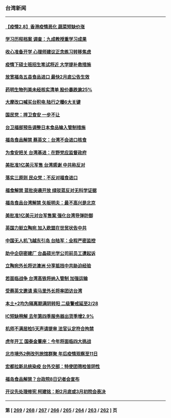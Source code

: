 ### 台湾新闻
---
#### [【疫情2.8】香港疫情恶化 蔬菜短缺价涨](../../pages/ncid1349361/n13562599.md) 
#### [学习历程档案 调查：九成教授重学习成果](../../pages/ncid1349361/n13563232.md) 
#### [收心准备开学 心理师建议正念练习转移焦虑](../../pages/ncid1349361/n13563235.md) 
#### [疫情下硕士班招生笔试将近 大学提补救措施](../../pages/ncid1349361/n13563237.md) 
#### [放宽福岛五县食品进口 最快2月底公告生效](../../pages/ncid1349361/n13563239.md) 
#### [药明生物列美未经核实清单 股价暴跌逾25%](../../pages/ncid1349361/n13563144.md) 
#### [大摩改口喊买台积电 陆行之曝6大关键](../../pages/ncid1349361/n13563071.md) 
#### [国民党：捍卫食安 一步不让](../../pages/ncid1349361/n13563075.md) 
#### [台卫福部预告调整日本食品输入管制措施](../../pages/ncid1349361/n13563084.md) 
#### [福岛食品解禁 蔡英文：台湾不会进口核食](../../pages/ncid1349361/n13562996.md) 
#### [为食安把关 台湾基进：在野党应监督政府](../../pages/ncid1349361/n13562992.md) 
#### [美批准1亿美元军售 台湾感谢 中共称反对](../../pages/ncid1349361/n13562933.md) 
#### [落实三原则  民众党：不反对福食进口](../../pages/ncid1349361/n13562907.md) 
#### [福食解禁 蓝批突袭开放 绿驳蓝反对无科学证据](../../pages/ncid1349361/n13562954.md) 
#### [福岛食品台湾解禁 矢板明夫：最不高兴是北京](../../pages/ncid1349361/n13562725.md) 
#### [美批准1亿美元对台军售案 强化台湾导弹防御](../../pages/ncid1349361/n13562043.md) 
#### [英国力挺立陶宛 加入欧盟在世贸状告中共](../../pages/ncid1349361/n13561493.md) 
#### [中国无人机飞越东引岛 台陆军：全程严密监控](../../pages/ncid1349361/n13561028.md) 
#### [助中企窃密建厂 台晶硕光学公司前员工遭起诉](../../pages/ncid1349361/n13560711.md) 
#### [立陶宛外长将访澳洲 分享抵挡中共胁迫经验](../../pages/ncid1349361/n13560593.md) 
#### [若面临战争 台湾高铁将纳入管制 加强运输](../../pages/ncid1349361/n13560417.md) 
#### [受蔡英文邀请 索马里外长将率团访台湾](../../pages/ncid1349361/n13560674.md) 
#### [本土+2均为隔离期满阴转阳  二级警戒延至2/28](../../pages/ncid1349361/n13560585.md) 
#### [IC短缺稍解 去年第四季服务器出货季增2.9%](../../pages/ncid1349361/n13560578.md) 
#### [机师不满居检5天声请提审 法官认定符合拘禁](../../pages/ncid1349361/n13560591.md) 
#### [虎年开工 国泰金董座：今年将面临四大挑战](../../pages/ncid1349361/n13560549.md) 
#### [北市境外2例改列旅馆群聚 年后疫情观察至11日](../../pages/ncid1349361/n13560567.md) 
#### [宏都拉斯总统染疫 台外交部：特使团筛检皆阴性](../../pages/ncid1349361/n13560581.md) 
#### [福岛食品解禁？台政院8日记者会宣布](../../pages/ncid1349361/n13560829.md) 
#### [开议先处理修宪 柯建铭：盼2月底或3月初院会表决](../../pages/ncid1349361/n13560636.md) 

---
#### 第 [ [269](./269.md) / [268](./268.md) / [267](./267.md) / [266](./266.md) / [265](./265.md) / [264](./264.md) / [263](./263.md) / [262](./262.md) ] 页
